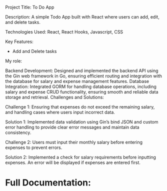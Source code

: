 Project Title: To Do App

Description: A simple Todo App built with React where users can add, edit, and delete tasks. 

Technologies Used: React, React Hooks, Javascript, CSS

Key Features:
- Add and Delete tasks

My role:

Backend Development: Designed and implemented the backend API using the Gin web framework in Go, ensuring efficient routing and integration with the database for salary and expense management features.
Database Integration: Integrated GORM for handling database operations, including salary and expense CRUD functionality, ensuring smooth and reliable data storage and retrieval.
Challenges and Solutions:

Challenge 1: Ensuring that expenses do not exceed the remaining salary, and handling cases where users input incorrect data.

Solution 1: Implemented data validation using Gin’s bind JSON and custom error handling to provide clear error messages and maintain data consistency.

Challenge 2: Users must input their monthly salary before entering expenses to prevent errors.

Solution 2: Implemented a check for salary requirements before inputting expenses. An error will be displayed if expenses are entered first.

# Full Documentation:


